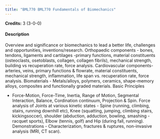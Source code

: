 ```yaml
---
title: "BML770 BML770 Fundamentals of Biomechanics"
---
```

**Credits:** 3 (3-0-0)

#### Description
Overview and significance or biomechanics to lead a better life, challenges and opportunities, inventions/research. Orthopaedic components - bones, tendons, ligaments and cartilages -primary functions, material constituents (osteoclasts, osetoblasts, collagen, collagen fibrils), mechanical strength, building vs recuperation rate, force analysis. Cardiovascular components-arteries, veins, primary functions & flowrate, material constituents, mechanical strength, inflammation, life span vs. recuperation rate, force analysis. Biomaterials - Metals/alloys, polymers, ceramics, shape-memory alloys, composites and functionally graded materials. Basic Principles
- Force-Motion, Force-Time, Inertia, Range of Motion, Segmental Interaction, Balance, Cordination continuum, Projection & Spin. Force analysis of Joints at various kinetic states - Spine (running, climbing, stairs, running downhill etc), Knee (squatting, jumping, climbing stairs, kickingsoccer), shoulder (abduction, adduction, bowling, smashing - racquet sports), Elbow (tennis, golf) and Hip (during fall, running). Demonstrations - Characterization, fractures & ruptures, non-invasive analysis (MRI, CT scan).